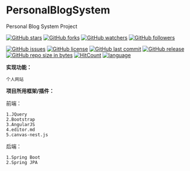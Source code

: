 # PersonalBlogSystem
Personal Blog System Project	

[![GitHub stars](https://img.shields.io/github/stars/itning/itning.svg?style=social&label=Stars)](https://github.com/itning/itning/stargazers)
[![GitHub forks](https://img.shields.io/github/forks/itning/itning.svg?style=social&label=Fork)](https://github.com/itning/itning/network/members)
[![GitHub watchers](https://img.shields.io/github/watchers/itning/itning.svg?style=social&label=Watch)](https://github.com/itning/itning/watchers)
[![GitHub followers](https://img.shields.io/github/followers/itning.svg?style=social&label=Follow)](https://github.com/itning?tab=followers)

[![GitHub issues](https://img.shields.io/github/issues/itning/itning.svg)](https://github.com/itning/itning/issues)
[![GitHub license](https://img.shields.io/github/license/itning/itning.svg)](https://github.com/itning/itning/blob/master/LICENSE)
[![GitHub last commit](https://img.shields.io/github/last-commit/itning/itning.svg)](https://github.com/itning/itning/commits)
[![GitHub release](https://img.shields.io/github/release/itning/itning.svg)](https://github.com/itning/itning/releases)
[![GitHub repo size in bytes](https://img.shields.io/github/repo-size/itning/itning.svg)](https://github.com/itning/itning)
[![HitCount](http://hits.dwyl.io/itning/itning.svg)](http://hits.dwyl.io/itning/itning)
[![language](https://img.shields.io/badge/language-JAVA-green.svg)](https://github.com/itning/itning)

**实现功能：**
	
	个人网站
	
**项目所用框架/插件：**

前端：
	
	1.JQuery
	2.Bootstrap
	3.AngularJS
	4.editor.md
	5.canvas-nest.js
后端：
	
	1.Spring Boot
	2.Spring JPA
